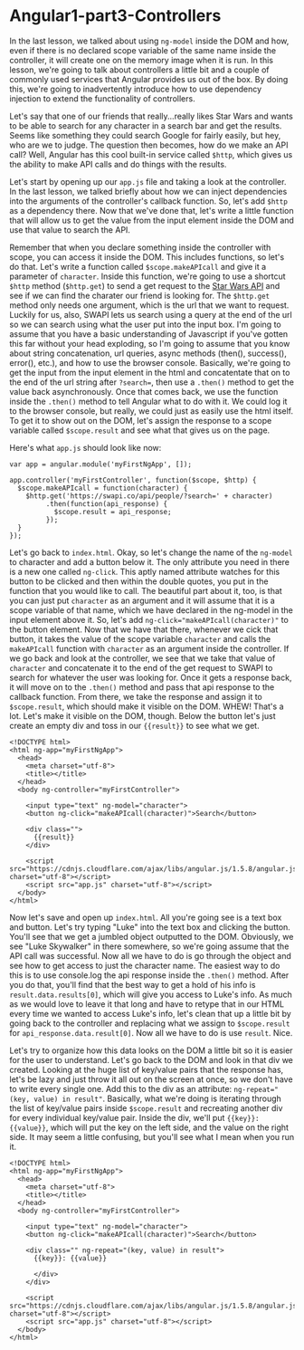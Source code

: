 # Angular1-part3-Controllers

In the last lesson, we talked about using `ng-model` inside the DOM and how, even if there is no declared scope variable of the same name inside the controller, it will create one on the memory image when it is run. In this lesson, we're going to talk about controllers a little bit and a couple of commonly used services that Angular provides us out of the box. By doing this, we're going to inadvertently introduce how to use dependency injection to extend the functionality of controllers.

Let's say that one of our friends that really...really likes Star Wars and wants to be able to search for any character in a search bar and get the results. Seems like something they could search Google for fairly easily, but hey, who are we to judge. The question then becomes, how do we make an API call? Well, Angular has this cool built-in service called `$http`, which gives us the ability to make API calls and do things with the results.

Let's start by opening up our `app.js` file and taking a look at the controller. In the last lesson, we talked briefly about how we can inject dependencies into the arguments of the controller's callback function. So, let's add `$http` as a dependency there. Now that we've done that, let's write a little function that will allow us to get the value from the input element inside the DOM and use that value to search the API. 

Remember that when you declare something inside the controller with scope, you can access it inside the DOM. This includes functions, so let's do that. Let's write a function called `$scope.makeAPIcall` and give it a parameter of `character`. Inside this function, we're going to use a shortcut `$http` method (`$http.get`) to send a get request to the [Star Wars API](https://swapi.co) and see if we can find the charater our friend is looking for. The `$http.get` method only needs one argument, which is the url that we want to request. Luckily for us, also, SWAPI lets us search using a query at the end of the url so we can search using what the user put into the input box. I'm going to assume that you have a basic understanding of Javascript if you've gotten this far without your head exploding, so I'm going to assume that you know about string concatenation, url queries, async methods (then(), success(), error(), etc.), and how to use the browser console. Basically, we're going to get the input from the input element in the html and concatentate that on to the end of the url string after `?search=`, then use a `.then()` method to get the value back asynchronously. Once that comes back, we use the function inside the `.then()` method to tell Angular what to do with it. We could log it to the browser console, but really, we could just as easily use the html itself. To get it to show out on the DOM, let's assign the response to a scope variable called `$scope.result` and see what that gives us on the page.

Here's what `app.js` should look like now:

<pre><code>var app = angular.module('myFirstNgApp', []);

app.controller('myFirstController', function($scope, $http) {
  $scope.makeAPIcall = function(character) {
    $http.get('https://swapi.co/api/people/?search=' + character)
         .then(function(api_response) {
           $scope.result = api_response;
         });
  }
});
</code></pre>

Let's go back to `index.html`. Okay, so let's change the name of the `ng-model` to character and add a button below it. The only attribute you need in there is a new one called `ng-click`. This aptly named attribute watches for this button to be clicked and then within the double quotes, you put in the function that you would like to call. The beautiful part about it, too, is that you can just put `character` as an argument and it will assume that it is a scope variable of that name, which we have declared in the ng-model in the input element above it. So, let's add `ng-click="makeAPIcall(character)"` to the button element. Now that we have that there, whenever we cick that button, it takes the value of the scope variable `character` and calls the `makeAPIcall` function with `character` as an argument inside the controller. If we go back and look at the controller, we see that we take that value of `character` and concatenate it to the end of the get request to SWAPI to search for whatever the user was looking for. Once it gets a response back,
it will move on to the `.then()` method and pass that api response to the callback function. From there, we take the response and assign it to `$scope.result`, which should make it visible on the DOM. WHEW! That's a lot. Let's make it visible on the DOM, though. Below the button let's just create an empty div and toss in our `{{result}}` to see what we get.

```text
<!DOCTYPE html>
<html ng-app="myFirstNgApp">
  <head>
    <meta charset="utf-8">
    <title></title>
  </head>
  <body ng-controller="myFirstController">

    <input type="text" ng-model="character">
    <button ng-click="makeAPIcall(character)">Search</button>

    <div class="">
      {{result}}
    </div>

    <script src="https://cdnjs.cloudflare.com/ajax/libs/angular.js/1.5.8/angular.js" charset="utf-8"></script>
    <script src="app.js" charset="utf-8"></script>
  </body>
</html>
```
Now let's save and open up `index.html`. All you're going see is a text box and button. Let's try typing "Luke" into the text box and clicking the button. You'll see that we get a jumbled object outputted to the DOM. Obviously, we see "Luke Skywalker" in there somewhere, so we're going assume that the API call was successful. Now all we have to do is go through the object and see how to get access to just the character name. The easiest way to do this is to use console.log the api response inside the `.then()` method. After you do that, you'll find that the best way to get a hold of his info is `result.data.results[0]`, which will give you access to Luke's info. As much as we would love to leave it that long and have to retype that in our HTML every time we wanted to access Luke's info, let's clean that up a little bit by going back to the controller and replacing what we assign to `$scope.result` for `api_response.data.result[0]`. Now all we have to do is use `result`. Nice. 

Let's try to organize how this data looks on the DOM a little bit so it is easier for the user to understand. Let's go back to the DOM and look in that div we created. Looking at the huge list of key/value pairs that the response has, let's be lazy and just throw it all out on the screen at once, so we don't have to write every single one. Add this to the div as an attribute: `ng-repeat="(key, value) in result"`. Basically, what we're doing is iterating through the list of key/value pairs inside `$scope.result` and recreating another div for every individual key/value pair. Inside the div, we'll put `{{key}}: {{value}}`, which will put the key on the left side, and the value on the right side. It may seem a little confusing, but you'll see what I mean when you run it.

```text
<!DOCTYPE html>
<html ng-app="myFirstNgApp">
  <head>
    <meta charset="utf-8">
    <title></title>
  </head>
  <body ng-controller="myFirstController">

    <input type="text" ng-model="character">
    <button ng-click="makeAPIcall(character)">Search</button>

    <div class="" ng-repeat="(key, value) in result">
      {{key}}: {{value}}

      </div>
    </div>

    <script src="https://cdnjs.cloudflare.com/ajax/libs/angular.js/1.5.8/angular.js" charset="utf-8"></script>
    <script src="app.js" charset="utf-8"></script>
  </body>
</html>
```
